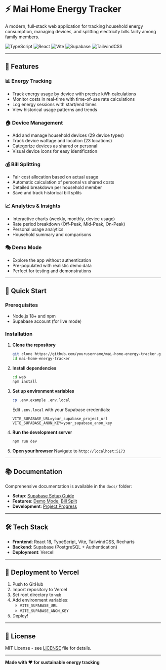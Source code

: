 # ⚡ Mai Home Energy Tracker

A modern, full-stack web application for tracking household energy consumption, managing devices, and splitting electricity bills fairly among family members.

![TypeScript](https://img.shields.io/badge/TypeScript-007ACC?style=flat&logo=typescript&logoColor=white)
![React](https://img.shields.io/badge/React-20232A?style=flat&logo=react&logoColor=61DAFB)
![Vite](https://img.shields.io/badge/Vite-646CFF?style=flat&logo=vite&logoColor=white)
![Supabase](https://img.shields.io/badge/Supabase-3ECF8E?style=flat&logo=supabase&logoColor=white)
![TailwindCSS](https://img.shields.io/badge/Tailwind_CSS-38B2AC?style=flat&logo=tailwind-css&logoColor=white)

---

## 🌟 Features

### 📊 **Energy Tracking**
- Track energy usage by device with precise kWh calculations
- Monitor costs in real-time with time-of-use rate calculations
- Log energy sessions with start/end times
- View historical usage patterns and trends

### 🏠 **Device Management**
- Add and manage household devices (29 device types)
- Track device wattage and location (23 locations)
- Categorize devices as shared or personal
- Visual device icons for easy identification

### 💰 **Bill Splitting**
- Fair cost allocation based on actual usage
- Automatic calculation of personal vs shared costs
- Detailed breakdown per household member
- Save and track historical bill splits

### 📈 **Analytics & Insights**
- Interactive charts (weekly, monthly, device usage)
- Rate period breakdown (Off-Peak, Mid-Peak, On-Peak)
- Personal usage analytics
- Household summary and comparisons

### 🎭 **Demo Mode**
- Explore the app without authentication
- Pre-populated with realistic demo data
- Perfect for testing and demonstrations

---

## 🚀 Quick Start

### **Prerequisites**
- Node.js 18+ and npm
- Supabase account (for live mode)

### **Installation**

1. **Clone the repository**
   ```bash
   git clone https://github.com/yourusername/mai-home-energy-tracker.git
   cd mai-home-energy-tracker
   ```

2. **Install dependencies**
   ```bash
   cd web
   npm install
   ```

3. **Set up environment variables**
   ```bash
   cp .env.example .env.local
   ```
   
   Edit `.env.local` with your Supabase credentials:
   ```env
   VITE_SUPABASE_URL=your_supabase_project_url
   VITE_SUPABASE_ANON_KEY=your_supabase_anon_key
   ```

4. **Run the development server**
   ```bash
   npm run dev
   ```

5. **Open your browser**
   Navigate to `http://localhost:5173`

---

## 📚 Documentation

Comprehensive documentation is available in the `docs/` folder:

- **Setup**: [Supabase Setup Guide](docs/setup/SUPABASE_SETUP_GUIDE.md)
- **Features**: [Demo Mode](docs/features/DEMO_MODE_GUIDE.md), [Bill Split](docs/features/BILL_SPLIT_CALCULATION.md)
- **Development**: [Project Progress](docs/development/PROJECT_PROGRESS.md)

---

## 🛠️ Tech Stack

- **Frontend**: React 18, TypeScript, Vite, TailwindCSS, Recharts
- **Backend**: Supabase (PostgreSQL + Authentication)
- **Deployment**: Vercel

---

## 🚀 Deployment to Vercel

1. Push to GitHub
2. Import repository to Vercel
3. Set root directory to `web`
4. Add environment variables:
   - `VITE_SUPABASE_URL`
   - `VITE_SUPABASE_ANON_KEY`
5. Deploy!

---

## 📄 License

MIT License - see [LICENSE](LICENSE) file for details.

---

**Made with ❤️ for sustainable energy tracking**
